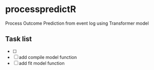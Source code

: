 # processpredictR
Process Outcome Prediction from event log using Transformer model

## Task list
- [ ]  
- [ ] add compile model function  
- [ ] add fit model function  
